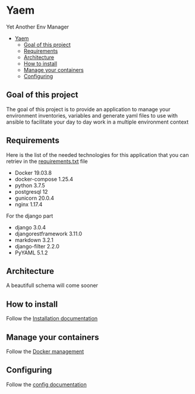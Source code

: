 # Yaem
Yet Another Env Manager

- [Yaem](#yaem)
  - [Goal of this project](#goal-of-this-project)
  - [Requirements](#requirements)
  - [Architecture](#architecture)
  - [How to install](#how-to-install)
  - [Manage your containers](#manage-your-containers)
  - [Configuring](#configuring)


## Goal of this project

The goal of this project is to provide an application to manage your environment inventories, variables and generate yaml files to use with ansible to facilitate your day to day work in a multiple environment context

## Requirements

Here is the list of the needed technologies for this application that you can retriev in the [requirements.txt](app/requirements.txt) file
- Docker 19.03.8
- docker-compose 1.25.4
- python 3.7.5
- postgresql 12
- gunicorn 20.0.4
- nginx 1.17.4

For the django part 
- django 3.0.4
- djangorestframework 3.11.0
- markdown 3.2.1
- django-filter 2.2.0
- PyYAML 5.1.2

## Architecture

A beautifull schema will come sooner

## How to install

Follow the [Installation documentation](doc/install.md)

## Manage your containers

Follow the [Docker management](doc/docker.md)

## Configuring

Follow the [config documentation](doc/configuring.md)


